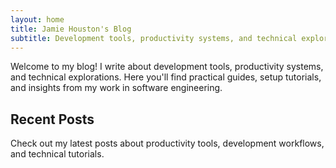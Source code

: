 ```yaml
---
layout: home
title: Jamie Houston's Blog
subtitle: Development tools, productivity systems, and technical explorations
---
```


Welcome to my blog! I write about development tools, productivity systems, and technical explorations. Here you'll find practical guides, setup tutorials, and insights from my work in software engineering.

## Recent Posts

Check out my latest posts about productivity tools, development workflows, and technical tutorials.